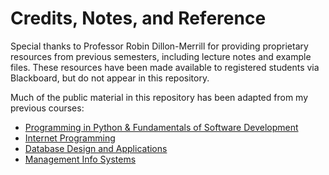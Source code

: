 # Credits, Notes, and Reference

Special thanks to Professor Robin Dillon-Merrill for providing proprietary resources from previous semesters, including lecture notes and example files. These resources have been made available to registered students via Blackboard, but do not appear in this repository.

Much of the public material in this repository has been adapted from my previous courses:

  + [Programming in Python & Fundamentals of Software Development](https://github.com/prof-rossetti/nyu-info-2335-70-201706/)
  + [Internet Programming](https://github.com/prof-rossetti/southernct-csc-443-01-201701)
  + [Database Design and Applications](https://github.com/prof-rossetti/gwu-istm-4121-10-201509)
  + [Management Info Systems](https://github.com/prof-rossetti/gwu-badm-2301-11-201509)
